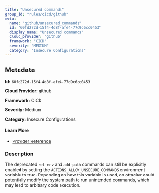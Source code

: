 ```yaml
---
title: "Unsecured commands"
group_id: "rules/cicd/github"
meta:
  name: "github/unsecured_commands"
  id: "60fd272d-15f4-4d8f-afe4-77d9c6cc0453"
  display_name: "Unsecured commands"
  cloud_provider: "github"
  framework: "CICD"
  severity: "MEDIUM"
  category: "Insecure Configurations"
---
```

## Metadata

**Id:** `60fd272d-15f4-4d8f-afe4-77d9c6cc0453`

**Cloud Provider:** github

**Framework:** CICD

**Severity:** Medium

**Category:** Insecure Configurations

#### Learn More

 - [Provider Reference](https://0xn3va.gitbook.io/cheat-sheets/ci-cd/github/actions#misuse-of-the-events-related-to-incoming-prs)

### Description

 The deprecated `set-env` and `add-path` commands can still be explicitly enabled by setting the `ACTIONS_ALLOW_UNSECURE_COMMANDS` environment variable to true. Depending on how this variable is used, an attacker could potentially modify the system path to run unintended commands, which may lead to arbitrary code execution.
